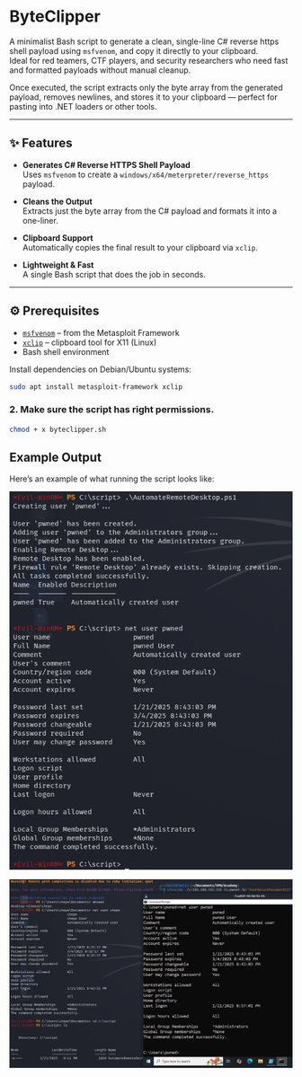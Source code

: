 # ByteClipper

A minimalist Bash script to generate a clean, single-line C# reverse https shell payload using `msfvenom`, and copy it directly to your clipboard.  
Ideal for red teamers, CTF players, and security researchers who need fast and formatted payloads without manual cleanup.

Once executed, the script extracts only the byte array from the generated payload, removes newlines, and stores it to your clipboard — perfect for pasting into .NET loaders or other tools.

---

## ✨ Features

- **Generates C# Reverse HTTPS Shell Payload**  
  Uses `msfvenom` to create a `windows/x64/meterpreter/reverse_https` payload.

- **Cleans the Output**  
  Extracts just the byte array from the C# payload and formats it into a one-liner.

- **Clipboard Support**  
  Automatically copies the final result to your clipboard via `xclip`.

- **Lightweight & Fast**  
  A single Bash script that does the job in seconds.

---

## ⚙️ Prerequisites

- [`msfvenom`](https://www.metasploit.com/) – from the Metasploit Framework  
- [`xclip`](https://linux.die.net/man/1/xclip) – clipboard tool for X11 (Linux)  
- Bash shell environment

Install dependencies on Debian/Ubuntu systems:

```bash
sudo apt install metasploit-framework xclip
```

### 2. Make sure the script has right permissions.

```bash
chmod + x byteclipper.sh
```

## Example Output

Here’s an example of what running the script looks like:

![Example Output 1](https://github.com/Y3llowDuck/RDP-Automation/blob/main/1.png)

![Example Output 2](https://github.com/Y3llowDuck/RDP-Automation/blob/main/2.png)


